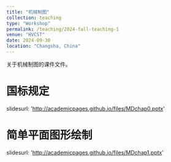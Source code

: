 ```yaml
---
title: "机械制图"
collection: teaching
type: "Workshop"
permalink: /teaching/2024-fall-teaching-1
venue: "HVCST"
date: 2024-09-30
location: "Changsha, China"
---
```


关于机械制图的课件文件。

国标规定
======
slidesurl: 'http://academicpages.github.io/files/MDchap0.pptx'

简单平面图形绘制
======
slidesurl: 'http://academicpages.github.io/files/MDchap1.pptx'
